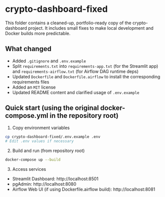 # crypto-dashboard-fixed

This folder contains a cleaned-up, portfolio-ready copy of the crypto-dashboard project.
It includes small fixes to make local development and Docker builds more predictable.

## What changed

- Added `.gitignore` and `.env.example`
- Split `requirements.txt` into `requirements-app.txt` (for the Streamlit app) and `requirements-airflow.txt` (for Airflow DAG runtime deps)
- Updated `Dockerfile` and `Dockerfile.airflow` to install the corresponding requirements files
- Added an `MIT` license
- Updated README content and clarified usage of `.env.example`

## Quick start (using the original docker-compose.yml in the repository root)

1. Copy environment variables

```bash
cp crypto-dashboard-fixed/.env.example .env
# Edit .env values if necessary
```

2. Build and run (from repository root)

```bash
docker-compose up --build
```

3. Access services
- Streamlit Dashboard: http://localhost:8501
- pgAdmin: http://localhost:8080
- Airflow Web UI (if using Dockerfile.airflow build): http://localhost:8081
